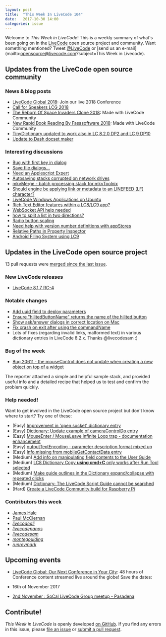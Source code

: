 ```yaml
---
layout: post
title:  "This Week In LiveCode 104"
date:   2017-10-30 14:00
categories: issue
---
```


Welcome to *This Week in LiveCode*!  This is a weekly summary of what's been
going on in the [LiveCode](https://livecode.com/) open source project and
community.  Want something mentioned?  Tweet
[@LiveCode](https://twitter.com/LiveCode) or
[send us an e-mail](mailto:opensource@livecode.com?subject=This Week in Livecode).

## Updates from the LiveCode open source community


### News & blog posts

- [LiveCode Global 2018](https://livecode.com/global/lcg18/): Join our live 2018 Conference
- [Call for Speakers LCG 2018](https://www.mail-archive.com/use-livecode@lists.runrev.com/msg90318.html)
- [The Reborn Of Space Invaders Clone 2018](http://forums.livecode.com/viewtopic.php?f=4&t=30025): Made with LiveCode Community
- [New Rapid Book Reading By Fasasoftware 2018](http://forums.livecode.com/viewtopic.php?f=4&t=30034): Made with LiveCode Community
- [TinyDictionary updated to work also in LC 8.2.0 DP2 and LC 9	DP10](https://www.mail-archive.com/use-livecode@lists.runrev.com/msg90328.html)
- [Update to Dash docset maker](https://www.mail-archive.com/use-livecode@lists.runrev.com/msg90332.html)



### Interesting discussions

- [Bug with first key in dialog](https://www.mail-archive.com/use-livecode@lists.runrev.com/msg90299.html)
- [Save file dialogs...](https://www.mail-archive.com/use-livecode@lists.runrev.com/msg90301.html)
- [Need an Applescript Expert](https://www.mail-archive.com/use-livecode@lists.runrev.com/msg90311.html)
- [Autosaving stacks corrupted on network drives](https://www.mail-archive.com/use-livecode@lists.runrev.com/msg90322.html)
- [mkvMerge - batch processing stack for mkvToolnix](https://www.mail-archive.com/use-livecode@lists.runrev.com/msg90333.html)
- [Should engine be applying link or metadata to an LINEFEED (LF) character?](https://www.mail-archive.com/use-livecode@lists.runrev.com/msg90350.html)
- [LiveCode Windows Applications on Ubuntu](https://www.mail-archive.com/use-livecode@lists.runrev.com/msg90353.html)
- [Rich Text Editor features within a LC8/LC9 app?](https://www.mail-archive.com/use-livecode@lists.runrev.com/msg90369.html)
- [WebSocket API help needed](https://www.mail-archive.com/use-livecode@lists.runrev.com/msg90374.html)
- [how to split a list in two directions?](https://www.mail-archive.com/use-livecode@lists.runrev.com/msg90375.html)
- [Radio button scaling](https://www.mail-archive.com/use-livecode@lists.runrev.com/msg90388.html)
- [Need help with version number definitions with appStores](https://www.mail-archive.com/use-livecode@lists.runrev.com/msg90378.html)
- [Relative Paths in Property Inspector](https://www.mail-archive.com/use-livecode@lists.runrev.com/msg90392.html)
- [Android Filing System using LC9](https://www.mail-archive.com/use-livecode@lists.runrev.com/msg90401.html)

## Updates in the LiveCode open source project

13 pull requests were [merged since the last issue](https://github.com/search?utf8=✓&q=org%3Alivecode+is%3Apublic+is%3Apr+is%3Amerged+merged%3A2017-10-23..2017-10-29&type=Issues).


### New LiveCode releases

- [LiveCode 8.1.7 RC-4](https://downloads.livecode.com/livecode/#8_1_7)


### Notable changes

- [Add uuid field to deploy parameters](https://github.com/livecode/livecode/pull/6082)
- [Ensure "hilitedButtonName" returns the name of the hilited button](https://github.com/livecode/livecode/pull/6079)
- [Show ask/answer dialogs in correct location on Mac](https://github.com/livecode/livecode-ide/pull/1791)
- [Fix crash on exit after using the commandName](https://github.com/livecode/livecode/pull/5992)
- Lots of fixes (regarding invalid links, malformed text) in various dictionary entries in LiveCode 8.2.x. Thanks @livecodesam :)

### Bug of the week

- [Bug 20611 - the mouseControl does not update when creating a new object on top of a widget](http://quality.livecode.com/show_bug.cgi?id=20611)

The reporter attached a simple and helpful sample stack, and provided useful info and a detailed recipe that helped us to test and confirm the problem quickly.

### Help needed!

Want to get involved in the LiveCode open source project but don't know where
to start?  Try one of these:

- (Easy) [Improvement in 'open socket' dictionary entry](http://quality.livecode.com/show_bug.cgi?id=19597)
- (Easy) [Dictionary: Update example of cameraControlDo entry](http://quality.livecode.com/show_bug.cgi?id=20528)
- (Easy) [MouseEnter / MouseLeave infinite Loop trap - documentation enhancement](http://quality.livecode.com/show_bug.cgi?id=20529)
- (Easy) [outputTextEncoding - parameter description format mixed up](http://quality.livecode.com/show_bug.cgi?id=19351)
- (Easy) [Info missing from mobileGetContactData entry](http://quality.livecode.com/show_bug.cgi?id=20359)
- (Medium) [Add info on manipulating field contents to the User Guide](http://quality.livecode.com/show_bug.cgi?id=18990)
- (Medium) [LC8 Dictionary Copy **using cmd+C** only works after Run Tool selected](http://quality.livecode.com/show_bug.cgi?id=17819)
- (Medium) [Make guide outlines in the Dictionary expand/collapse with repeated clicks](http://quality.livecode.com/show_bug.cgi?id=18184)
- (Medium) [Dictionary: The LiveCode Script Guide cannot be searched](http://quality.livecode.com/show_bug.cgi?id=15957)
- (Hard) [Create a LiveCode Community build for Raspberry Pi](http://forums.livecode.com/viewtopic.php?f=76&t=27912)

### Contributors this week

- [James Hale](https://github.com/jameshale)
- [Paul McClernan](https://github.com/PaulMcClernan)
- *[livecodeali](https://github.com/livecodeali)*
- *[livecodepanos](https://github.com/livecodepanos)*
- *[livecodesam](https://github.com/livecodesam)*
- *[montegoulding](https://github.com/montegoulding)*
- *[runrevmark](https://github.com/runrevmark)*

<!---
## Other LiveCode News

This section brings you other interesting news from across the LiveCode universe over the last week. This section may include non OSS projects.

- [the dreaded "cannot connect to iTunes" - inapp purchase problem](http://forums.livecode.com/viewtopic.php?f=49&t=29923)
--->

## Upcoming events

* [LiveCode Global: Our Next Conference in Your City](https://livecode.com/livecode-global-our-next-conference-in-your-city/): 48 hours of Conference content streamed live around the globe! Save the dates:

- 16th of November 2017

* [2nd November : SoCal LiveCode Group meetup - Pasadena](http://forums.livecode.com/viewtopic.php?f=50&t=30044)

## Contribute!

*This Week in LiveCode* is openly developed
[on GitHub](https://github.com/livecode/this-week-in-livecode).
If you find any errors in this issue, please
[file an issue](https://github.com/livecode/this-week-in-livecode/issues) or
[submit a pull request](https://github.com/livecode/this-week-in-livecode/pulls).
